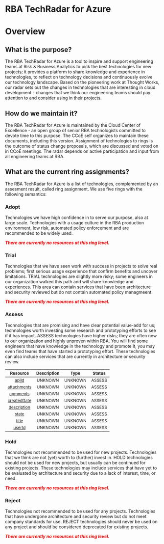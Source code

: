 
RBA TechRadar for Azure
=======================

# Overview

## What is the purpose?


The RBA TechRadar for Azure is a tool to inspire and support engineering teams at Risk & Business Analytics to pick the best technologies for new projects; it provides a platform to share knowledge and experience in technologies, to reflect on technology decisions and continuously evolve our technology landscape.  Based on the pioneering work at Thought Works, our radar sets out the changes in technologies that are interesting in cloud development - changes that we think our engineering teams should pay attention to and consider using in their projects.
## How do we maintain it?


The RBA TechRadar for Azure is maintained by the Cloud Center of Excellence - an open group of senior RBA technologists committed to devote time to this purpose.  The CCoE self organizes to maintain these documents, including this version.  Assignment of technologies to rings is the outcome of status change proposals, which are discussed and voted on in CCoE meetings.  The radar depends on active participation and input from all engineering teams at RBA.
## What are the current ring assignments?


The RBA TechRadar for Azure is a list of technologies, complemented by an assesment result, called ring assignment.  We use five rings with the following semantics:
### Adopt


Technologies we have high confidence in to serve our purpose, also at large scale.  Technologies with a usage culture in the RBA production environment, low risk, automated policy enforcement and are recommended to be widely used.  
  
***<font color="red"> There are currently no resources at this ring level. </font>***
### Trial


Technologies that we have seen work with success in projects to solve real problems;  first serious usage experience that confirm benefits and uncover limitations.  TRIAL technologies are slightly more risky; some engineers in our organization walked this path and will share knowledge and experiences.  This area can contain services that have been architecture and security reviewed but do not contain automated policy managmeent.  
  
***<font color="red"> There are currently no resources at this ring level. </font>***
### Assess


Technologies that are promising and have clear potential value-add for us; technologies worth investing some research and prototyping efforts to see if it has impact.  ASSESS technologies have higher risks;  they are often new to our organization and highly unproven within RBA.  You will find some engineers that have knowledge in the technology and promote it, you may even find teams that have started a prototyping effort.  These technologies can also include services that are currently in architecture or security review.  

|<sub>Resource</sub>|<sub>Description</sub>|<sub>Type</sub>|<sub>Status</sub>|
| :---: | :---: | :---: | :---: |
|<sub>[apiId](https://github.com/openrba/python-azure-techradar/tree/master/Microsoft.ApiManagement/service/apis/issues/apiId)</sub>|<sub>UNKNOWN</sub>|<sub>UNKNOWN</sub>|<sub>ASSESS</sub>|
|<sub>[attachments](https://github.com/openrba/python-azure-techradar/tree/master/Microsoft.ApiManagement/service/apis/issues/attachments)</sub>|<sub>UNKNOWN</sub>|<sub>UNKNOWN</sub>|<sub>ASSESS</sub>|
|<sub>[comments](https://github.com/openrba/python-azure-techradar/tree/master/Microsoft.ApiManagement/service/apis/issues/comments)</sub>|<sub>UNKNOWN</sub>|<sub>UNKNOWN</sub>|<sub>ASSESS</sub>|
|<sub>[createdDate](https://github.com/openrba/python-azure-techradar/tree/master/Microsoft.ApiManagement/service/apis/issues/createdDate)</sub>|<sub>UNKNOWN</sub>|<sub>UNKNOWN</sub>|<sub>ASSESS</sub>|
|<sub>[description](https://github.com/openrba/python-azure-techradar/tree/master/Microsoft.ApiManagement/service/apis/issues/description)</sub>|<sub>UNKNOWN</sub>|<sub>UNKNOWN</sub>|<sub>ASSESS</sub>|
|<sub>[state](https://github.com/openrba/python-azure-techradar/tree/master/Microsoft.ApiManagement/service/apis/issues/state)</sub>|<sub>UNKNOWN</sub>|<sub>UNKNOWN</sub>|<sub>ASSESS</sub>|
|<sub>[title](https://github.com/openrba/python-azure-techradar/tree/master/Microsoft.ApiManagement/service/apis/issues/title)</sub>|<sub>UNKNOWN</sub>|<sub>UNKNOWN</sub>|<sub>ASSESS</sub>|
|<sub>[userId](https://github.com/openrba/python-azure-techradar/tree/master/Microsoft.ApiManagement/service/apis/issues/userId)</sub>|<sub>UNKNOWN</sub>|<sub>UNKNOWN</sub>|<sub>ASSESS</sub>|

### Hold


Technologies not recommended to be used for new projects. Technologies that we think are not (yet) worth to (further) invest in.  HOLD technologies should not be used for new projects, but usually can be continued for existing projects.  These technologies may include services that have yet to be evaluated by architecture and security due to a lack of interest, time, or need.  
  
***<font color="red"> There are currently no resources at this ring level. </font>***
### Reject


Technologies not recommended to be used for any projects. Technologies that have undergone architecture and security review but do not meet company standards for use.  REJECT technologies should never be used on any project and should be considered deprecated for existing projects.  
  
***<font color="red"> There are currently no resources at this ring level. </font>***